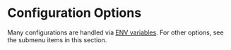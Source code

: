 # Configuration Options

Many configurations are handled via [ENV variables](../information-and-settings/env-variables/). For other options, see the submenu items in this section.
